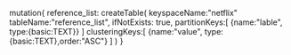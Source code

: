 <!-- @format -->

mutation{
reference_list: createTable(
keyspaceName:"netflix"
tableName:"reference_list",
ifNotExists: true,
partitionKeys:[
{name:"lable", type:{basic:TEXT}}
]
clusteringKeys:[
{name:"value", type:{basic:TEXT},order:"ASC"}
]
)
}
